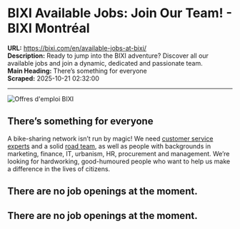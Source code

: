 # BIXI Available Jobs: Join Our Team! - BIXI Montréal

**URL:** https://bixi.com/en/available-jobs-at-bixi/  
**Description:** Ready to jump into the BIXI adventure? Discover all our available jobs and join a dynamic, dedicated and passionate team.  
**Main Heading:** There’s something for everyone  
**Scraped:** 2025-10-21 02:32:00

---

![Offres d'emploi BIXI](https://s3.ca-central-1.amazonaws.com/cdn.bixi.com/wp-content/uploads/2023/04/1-travailler-chez-BIXI-770x513.jpg)

## There’s something for everyone

A bike-sharing network isn’t run by magic! We need [customer service experts](https://bixi.com/en/jobs-customer-service-bixi/) and a solid [road team](https://bixi.com/en/jobs-driver-bixi/), as well as people with backgrounds in marketing, finance, IT, urbanism, HR, procurement and management. We’re looking for hardworking, good-humoured people who want to help us make a difference in the lives of citizens.

## There are no job openings at the moment.

## There are no job openings at the moment.
